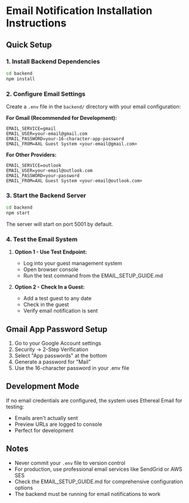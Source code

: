 # Email Notification Installation Instructions

## Quick Setup

### 1. Install Backend Dependencies

```bash
cd backend
npm install
```

### 2. Configure Email Settings

Create a `.env` file in the `backend/` directory with your email configuration:

**For Gmail (Recommended for Development):**
```env
EMAIL_SERVICE=gmail
EMAIL_USER=your-email@gmail.com
EMAIL_PASSWORD=your-16-character-app-password
EMAIL_FROM=AXL Guest System <your-email@gmail.com>
```

**For Other Providers:**
```env
EMAIL_SERVICE=outlook
EMAIL_USER=your-email@outlook.com
EMAIL_PASSWORD=your-password
EMAIL_FROM=AXL Guest System <your-email@outlook.com>
```

### 3. Start the Backend Server

```bash
cd backend
npm start
```

The server will start on port 5001 by default.

### 4. Test the Email System

1. **Option 1 - Use Test Endpoint:**
   - Log into your guest management system
   - Open browser console
   - Run the test command from the EMAIL_SETUP_GUIDE.md

2. **Option 2 - Check In a Guest:**
   - Add a test guest to any date
   - Check in the guest
   - Verify email notification is sent

## Gmail App Password Setup

1. Go to your Google Account settings
2. Security → 2-Step Verification  
3. Select "App passwords" at the bottom
4. Generate a password for "Mail"
5. Use the 16-character password in your .env file

## Development Mode

If no email credentials are configured, the system uses Ethereal Email for testing:
- Emails aren't actually sent
- Preview URLs are logged to console
- Perfect for development

## Notes

- Never commit your `.env` file to version control
- For production, use professional email services like SendGrid or AWS SES
- Check the EMAIL_SETUP_GUIDE.md for comprehensive configuration options
- The backend must be running for email notifications to work 